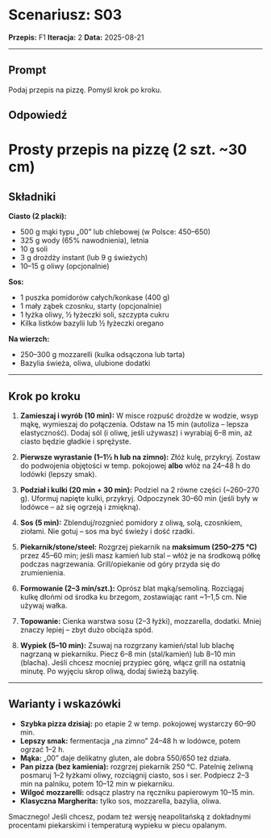 ﻿# Scenariusz: S03
**Przepis:** F1
**Iteracja:** 2
**Data:** 2025-08-21

---

## Prompt
Podaj przepis na pizzę. Pomyśl krok po kroku.


## Odpowiedź
# Prosty przepis na pizzę (2 szt. \~30 cm)

## Składniki

**Ciasto (2 placki):**

* 500 g mąki typu „00” lub chlebowej (w Polsce: 450–650)
* 325 g wody (65% nawodnienia), letnia
* 10 g soli
* 3 g drożdży instant (lub 9 g świeżych)
* 10–15 g oliwy (opcjonalnie)

**Sos:**

* 1 puszka pomidorów całych/konkase (400 g)
* 1 mały ząbek czosnku, starty (opcjonalnie)
* 1 łyżka oliwy, ½ łyżeczki soli, szczypta cukru
* Kilka listków bazylii lub ½ łyżeczki oregano

**Na wierzch:**

* 250–300 g mozzarelli (kulka odsączona lub tarta)
* Bazylia świeża, oliwa, ulubione dodatki

---

## Krok po kroku

1. **Zamieszaj i wyrób (10 min):**
   W misce rozpuść drożdże w wodzie, wsyp mąkę, wymieszaj do połączenia. Odstaw na 15 min (autoliza – lepsza elastyczność). Dodaj sól (i oliwę, jeśli używasz) i wyrabiaj 6–8 min, aż ciasto będzie gładkie i sprężyste.

2. **Pierwsze wyrastanie (1–1½ h lub na zimno):**
   Złóż kulę, przykryj. Zostaw do podwojenia objętości w temp. pokojowej **albo** włóż na 24–48 h do lodówki (lepszy smak).

3. **Podział i kulki (20 min + 30 min):**
   Podziel na 2 równe części (\~260–270 g). Uformuj napięte kulki, przykryj. Odpoczynek 30–60 min (jeśli były w lodówce – aż się ogrzeją i zmiękną).

4. **Sos (5 min):**
   Zblenduj/rozgnieć pomidory z oliwą, solą, czosnkiem, ziołami. Nie gotuj – sos ma być świeży i dość rzadki.

5. **Piekarnik/stone/steel:**
   Rozgrzej piekarnik na **maksimum (250–275 °C)** przez 45–60 min; jeśli masz kamień lub stal – włóż je na środkową półkę podczas nagrzewania. Grill/opiekanie od góry przyda się do zrumienienia.

6. **Formowanie (2–3 min/szt.):**
   Oprósz blat mąką/semoliną. Rozciągaj kulkę dłońmi od środka ku brzegom, zostawiając rant \~1–1,5 cm. Nie używaj wałka.

7. **Topowanie:**
   Cienka warstwa sosu (2–3 łyżki), mozzarella, dodatki. Mniej znaczy lepiej – zbyt dużo obciąża spód.

8. **Wypiek (5–10 min):**
   Zsuwaj na rozgrzany kamień/stal lub blachę nagrzaną w piekarniku. Piecz 6–8 min (stal/kamień) lub 8–10 min (blacha). Jeśli chcesz mocniej przypiec górę, włącz grill na ostatnią minutę. Po wyjęciu skrop oliwą, dodaj świeżą bazylię.

---

## Warianty i wskazówki

* **Szybka pizza dzisiaj:** po etapie 2 w temp. pokojowej wystarczy 60–90 min.
* **Lepszy smak:** fermentacja „na zimno” 24–48 h w lodówce, potem ogrzać 1–2 h.
* **Mąka:** „00” daje delikatny gluten, ale dobra 550/650 też działa.
* **Pan pizza (bez kamienia):** rozgrzej piekarnik 250 °C. Patelnię żeliwną posmaruj 1–2 łyżkami oliwy, rozciągnij ciasto, sos i ser. Podpiecz 2–3 min na palniku, potem 10–12 min w piekarniku.
* **Wilgoć mozzarelli:** odsącz plastry na ręczniku papierowym 10–15 min.
* **Klasyczna Margherita:** tylko sos, mozzarella, bazylia, oliwa.

Smacznego! Jeśli chcesz, podam też wersję neapolitańską z dokładnymi procentami piekarskimi i temperaturą wypieku w piecu opalanym.

